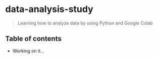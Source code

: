 # data-analysis-study
> Learning how to analyze data by using Python and Google Colab

## Table of contents

- Working on it...